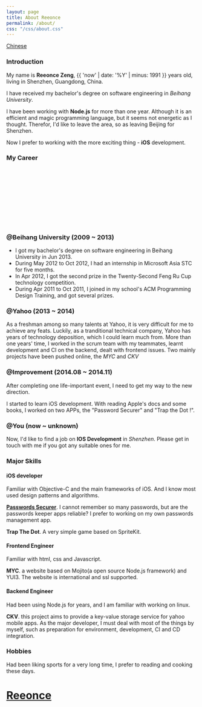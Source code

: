 ```yaml
---
layout: page
title: About Reeonce
permalink: /about/
css: "/css/about.css"
---
```


<div id="lang-selector">
  <a href="/about/zh/">Chinese</a>
</div>

### Introduction

My name is **Reeonce Zeng**, {{ 'now' | date: '%Y' | minus: 1991 }} years old, living in Shenzhen, Guangdong, China.

I have received my bachelor's degree on software engineering in *Beihang University*.

I have been working with **Node.js** for more than one year. Although it is an efficient and magic programming language, but it seems not energetic as I thought. Therefor, I'd like to leave the area, so as leaving Beijing for Shenzhen.

Now I prefer to working with the more exciting thing - **iOS** development.

### My Career

<div id="timeline" class="">
  <div id="career-timelime" class="">
  	<svg>
  	</svg>
  </div>
  <div id="career-buaa" class="">
    <div class="back-icon"><a href=""></a></div>
    <div class="content">
      <h3>@Beihang University (2009 ~ 2013)</h3>
      <ul>
        <li>I got my bachelor's degree on software engineering in Beihang University in Jun 2013.</li>
        <li>During May 2012 to Oct 2012, I had an internship in Microsoft Asia STC for five months.</li>
        <li>In Apr 2012, I got the second prize in the Twenty-Second Feng Ru Cup technology competition.</li>
        <li>During Apr 2011 to Oct 2011, I joined in my school's ACM Programming Design Training, and got several prizes.</li>
      </ul>
    </div>
  </div>
  <div id="career-yahoo" class="">
    <div class="back-icon"><a href=""></a></div>
    <div class="content">
      <h3>@Yahoo (2013 ~ 2014)</h3>
      <p>As a freshman among so many talents at Yahoo, it is very difficult for me to achieve any feats. Luckily, as a tranditional technical company, Yahoo has years of technology deposition, which I could learn much from. More than one years' time, I worked in the scrum team with my teammates, learnt development and CI on the backend, dealt with frontend issues. Two mainly projects have been pushed online, the <em>MYC</em> and <em>CKV</em></p>
    </div>
  </div>
  <div id="career-improvement" class="">
    <div class="back-icon"><a href=""></a></div>
    <div class="content">
      <h3>@Improvement (2014.08 ~ 2014.11)</h3>
      <p>After completing one life-important event, I need to get my way to the new direction.</p>
      <p>I started to learn iOS development. With reading Apple's docs and some books, I worked on two APPs, the "Password Securer" and "Trap the Dot !".<p>
    </div>
  </div>
  <div id="career-you" class="slideshow-item">
    <div class="back-icon"><a href=""></a></div>
    <div class="content">
      <h3>@You (now ~ unknown)</h3>
      <p>Now, I'd like to find a job on <strong>IOS Development</strong> in <em>Shenzhen</em>. Please get in touch with me if you got any suitable ones for me.</p>
    </div>
  </div>
</div>

### Major Skills
#### iOS developer

  Familiar with Objective-C and the main frameworks of iOS. And I know most used design patterns and algorithms.

  [**Passwords Securer**](). I cannot remember so many passwords, but are the passwords keeper apps reliable? I prefer to working on my own passwords management app.

  **Trap The Dot**. A very simple game based on SpriteKit.

#### Frontend Engineer
  Familiar with html, css and Javascript. 

  **MYC**. a website based on Mojito(a open source Node.js framework) and YUI3. The website is international and ssl supported.

#### Backend Engineer
  Had been using Node.js for years, and I am familiar with working on linux.

  **CKV**. this project aims to provide a key-value storage service for yahoo mobile apps. As the major developer, I must deal with most of the things by myself, such as preparation for environment, development, CI and CD integration.

### Hobbies
Had been liking sports for a very long time, I prefer to reading and cooking these days.

<div id="welcome-overlay">
  <a href="/"><h1>Reeonce</h1></a>
</div>
<script src="//code.jquery.com/jquery-1.11.0.min.js"></script>
<script type="text/javascript" src="/js/d3.v3.min.js"></script>
<script type="text/javascript" src="/js/modernizr.min.js"></script>
<script type="text/javascript" src="/js/others/about.js"></script>


